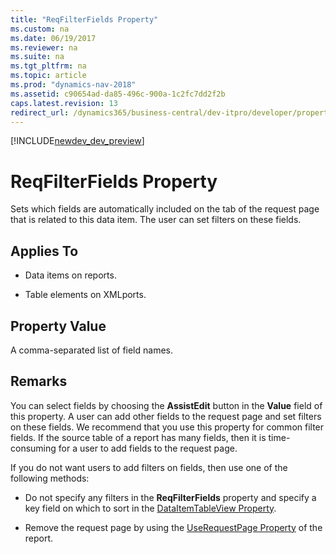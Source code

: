 ```yaml
---
title: "ReqFilterFields Property"
ms.custom: na
ms.date: 06/19/2017
ms.reviewer: na
ms.suite: na
ms.tgt_pltfrm: na
ms.topic: article
ms.prod: "dynamics-nav-2018"
ms.assetid: c90654ad-da85-496c-900a-1c2fc7dd2f2b
caps.latest.revision: 13
redirect_url: /dynamics365/business-central/dev-itpro/developer/properties/devenv-properties
---
```


[!INCLUDE[newdev_dev_preview](../includes/newdev_dev_preview.md)]

# ReqFilterFields Property
Sets which fields are automatically included on the tab of the request page that is related to this data item. The user can set filters on these fields.  
  
## Applies To  
  
-   Data items on reports.  
  
-   Table elements on XMLports.  
  
## Property Value  
 A comma-separated list of field names.  
  
## Remarks  
 You can select fields by choosing the **AssistEdit** button in the **Value** field of this property. A user can add other fields to the request page and set filters on these fields. We recommend that you use this property for common filter fields. If the source table of a report has many fields, then it is time-consuming for a user to add fields to the request page.  
  
 If you do not want users to add filters on fields, then use one of the following methods:  
  
-   Do not specify any filters in the **ReqFilterFields** property and specify a key field on which to sort in the [DataItemTableView Property](devenv-dataitemtableview-property.md).  
  
-   Remove the request page by using the [UseRequestPage Property](devenv-userequestpage-property.md) of the report.  
<!--  
## See Also  
 [Request Pages](../Request-Pages.md) -->